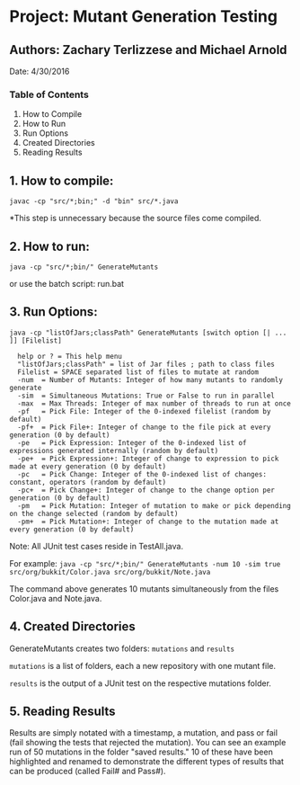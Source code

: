 # Project: Mutant Generation Testing
## Authors: Zachary Terlizzese and Michael Arnold
Date: 4/30/2016



### Table of Contents
1. How to Compile
2. How to Run
3. Run Options
4. Created Directories
5. Reading Results




## 1. How to compile:
```javac -cp "src/*;bin;" -d "bin" src/*.java```

*This step is unnecessary because the source files come compiled.




## 2. How to run:
```java -cp "src/*;bin/" GenerateMutants```

or use the batch script: run.bat




## 3. Run Options:
```java -cp "listOfJars;classPath" GenerateMutants [switch option [| ... ]] [Filelist]```

```
  help or ? = This help menu
  "listOfJars;classPath" = list of Jar files ; path to class files
  Filelist = SPACE separated list of files to mutate at random
  -num  = Number of Mutants: Integer of how many mutants to randomly generate
  -sim  = Simultaneous Mutations: True or False to run in parallel
  -max  = Max Threads: Integer of max number of threads to run at once
  -pf   = Pick File: Integer of the 0-indexed filelist (random by default)
  -pf+  = Pick File+: Integer of change to the file pick at every generation (0 by default)
  -pe   = Pick Expression: Integer of the 0-indexed list of expressions generated internally (random by default)
  -pe+  = Pick Expression+: Integer of change to expression to pick made at every generation (0 by default)
  -pc   = Pick Change: Integer of the 0-indexed list of changes: constant, operators (random by default)
  -pc+  = Pick Change+: Integer of change to the change option per generation (0 by default)
  -pm   = Pick Mutation: Integer of mutation to make or pick depending on the change selected (random by default)
  -pm+  = Pick Mutation+: Integer of change to the mutation made at every generation (0 by default)
```
  Note: All JUnit test cases reside in TestAll.java.

For example:
    ```java -cp "src/*;bin/" GenerateMutants -num 10 -sim true src/org/bukkit/Color.java src/org/bukkit/Note.java```

The command above generates 10 mutants simultaneously from the files Color.java and Note.java.

	
	
	
## 4. Created Directories
GenerateMutants creates two folders: `mutations` and `results`

`mutations` is a list of folders, each a new repository with one mutant file.

`results` is the output of a JUnit test on the respective mutations folder.	




## 5. Reading Results
Results are simply notated with a timestamp, a mutation, and pass or fail (fail showing the tests that rejected the mutation). You can see an example run of 50 mutations in the folder "saved results." 10 of these have been highlighted and renamed to demonstrate the different types of results that can be produced (called Fail# and Pass#).
